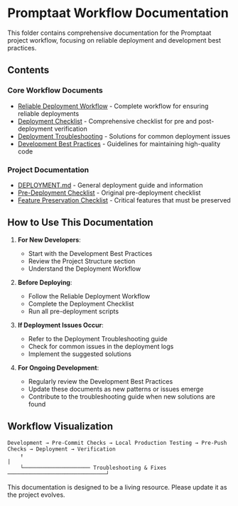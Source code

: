 # Promptaat Workflow Documentation

This folder contains comprehensive documentation for the Promptaat project workflow, focusing on reliable deployment and development best practices.

## Contents

### Core Workflow Documents

- [Reliable Deployment Workflow](./reliable-deployment-workflow.md) - Complete workflow for ensuring reliable deployments
- [Deployment Checklist](./deployment-checklist.md) - Comprehensive checklist for pre and post-deployment verification
- [Deployment Troubleshooting](./deployment-troubleshooting.md) - Solutions for common deployment issues
- [Development Best Practices](./development-best-practices.md) - Guidelines for maintaining high-quality code

### Project Documentation

- [DEPLOYMENT.md](./DEPLOYMENT.md) - General deployment guide and information
- [Pre-Deployment Checklist](./pre-deployment-checklist.md) - Original pre-deployment checklist
- [Feature Preservation Checklist](./feature-preservation-checklist.md) - Critical features that must be preserved

## How to Use This Documentation

1. **For New Developers**:
   - Start with the Development Best Practices
   - Review the Project Structure section
   - Understand the Deployment Workflow

2. **Before Deploying**:
   - Follow the Reliable Deployment Workflow
   - Complete the Deployment Checklist
   - Run all pre-deployment scripts

3. **If Deployment Issues Occur**:
   - Refer to the Deployment Troubleshooting guide
   - Check for common issues in the deployment logs
   - Implement the suggested solutions

4. **For Ongoing Development**:
   - Regularly review the Development Best Practices
   - Update these documents as new patterns or issues emerge
   - Contribute to the troubleshooting guide when new solutions are found

## Workflow Visualization

```
Development → Pre-Commit Checks → Local Production Testing → Pre-Push Checks → Deployment → Verification
    ↑                                                                               |
    └───────────────────── Troubleshooting & Fixes ───────────────────────────────┘
```

This documentation is designed to be a living resource. Please update it as the project evolves.
